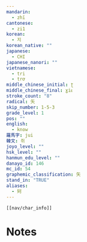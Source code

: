 ```yaml
---
mandarin:
  - zhī
cantonese:
  - zi1
korean:
  - 지
korean_native: ""
japanese:
  - CHI
japanese_nanori: ""
vietnamese:
  - tri
  - trơ
middle_chinese_initial: ʈ
middle_chinese_final: ɣiᴇ
stroke_count: "8"
radical: 矢
skip_number: 1-5-3
grade_level: 1
pos: ""
english:
  - know
羅馬字: jui
韓文: 쥐
joyo_level: ""
hsk_level: ""
hanmun_edu_level: ""
danayo_id: 146
mc_id: 54
graphemic_classification: 矢
stand_in: "TRUE"
aliases:
  - 𥎵
---
```

```meta-bind-embed
[[nav/char_info]]
```

# Notes
